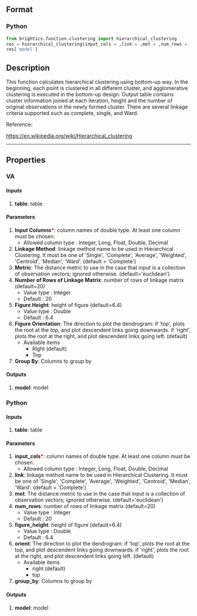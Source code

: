 ## Format
### Python
```python
from brightics.function.clustering import hierarchical_clustering
res = hierarchical_clustering(input_cols = ,link = ,met = ,num_rows = ,figure_height = ,orient = ,group_by = )
res['model']
```

## Description
This  function calculates hierarchical clustering using bottom-up way. In the beginning, each point is clustered in all different cluster, and agglomerative clustering is executed in the bottom-up design. Output table contains cluster information joined at each iteration, height and the number of original observations in the newly formed cluster. There are several linkage criteria supported such as complete, single, and Ward.

Reference:

https://en.wikipedia.org/wiki/Hierarchical_clustering

---

## Properties
### VA
#### Inputs
1. **table**: table

#### Parameters
1. **Input Columns**<b style="color:red">*</b>: column names of double type. At least one column must be chosen.
   - Allowed column type : Integer, Long, Float, Double, Decimal
2. **Linkage Method**: linkage method name to be used in Hierarchical Clustering. It must be one of 'Single', 'Complete', 'Average', 'Weighted', 'Centroid', 'Median', 'Ward'. (default = 'Complete')
3. **Metric**: The distance metric to use in the case that input is a collection of observation vectors; ignored otherwise. (default='euclidean')
4. **Number of Rows of Linkage Matrix**: number of rows of linkage matrix (default=20)
   - Value type : Integer
   - Default : 20
5. **Figure Height**: height of figure (default=6.4)
   - Value type : Double
   - Default : 6.4
6. **Figure Orientation**: The direction to plot the dendrogram:
if 'top', plots the root at the top, and plot descendent links going downwards.
if 'right', plots the root at the right, and plot descendent links going left. (default)
   - Available items
      - Right (default)
      - Top
7. **Group By**: Columns to group by

#### Outputs
1. **model**: model

### Python
#### Inputs
1. **table**: table

#### Parameters
1. **input_cols**<b style="color:red">*</b>: column names of double type. At least one column must be chosen.
   - Allowed column type : Integer, Long, Float, Double, Decimal
2. **link**: linkage method name to be used in Hierarchical Clustering. It must be one of 'Single', 'Complete', 'Average', 'Weighted', 'Centroid', 'Median', 'Ward'. (default = 'Complete')
3. **met**: The distance metric to use in the case that input is a collection of observation vectors; ignored otherwise. (default='euclidean')
4. **num_rows**: number of rows of linkage matrix (default=20)
   - Value type : Integer
   - Default : 20
5. **figure_height**: height of figure (default=6.4)
   - Value type : Double
   - Default : 6.4
6. **orient**: The direction to plot the dendrogram:
if 'top', plots the root at the top, and plot descendent links going downwards.
if 'right', plots the root at the right, and plot descendent links going left. (default)
   - Available items
      - right (default)
      - top
7. **group_by**: Columns to group by

#### Outputs
1. **model**: model

